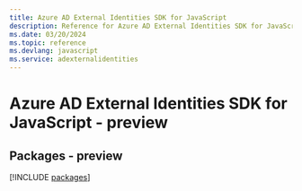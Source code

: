 ```yaml
---
title: Azure AD External Identities SDK for JavaScript
description: Reference for Azure AD External Identities SDK for JavaScript
ms.date: 03/20/2024
ms.topic: reference
ms.devlang: javascript
ms.service: adexternalidentities
---
```

# Azure AD External Identities SDK for JavaScript - preview
## Packages - preview
[!INCLUDE [packages](ad-external-identities-index.md)]
